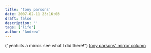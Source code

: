 ```yaml
---
title: 'tony parsons'
date: 2007-02-11 23:16:03
draft: false
description: ''
tags: ['life']
author: 'Andrew'
---
```


("yeah its a mirror. see what I did there!") [tony parsons' mirror column](http://www.mirror.co.uk/news/columnists/parsons/)
